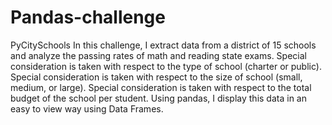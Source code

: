 # Pandas-challenge
PyCitySchools
In this challenge, I extract data from a district of 15 schools and analyze the passing rates of math and reading state exams.
Special consideration is taken with respect to the type of school (charter or public).
Special consideration is taken with respect to the size of school (small, medium, or large).
Special consideration is taken with respect to the total budget of the school per student.
Using pandas, I display this data in an easy to view way using Data Frames.
